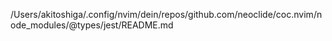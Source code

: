/Users/akitoshiga/.config/nvim/dein/repos/github.com/neoclide/coc.nvim/node_modules/@types/jest/README.md